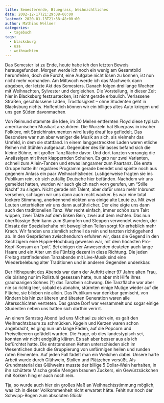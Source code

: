 ```yaml
---
title: Semesterende, Bluegrass, Weihnachtliches
date: 2002-12-17T21:29:08+00:00
lastmod: 2020-01-13T21:38:48+00:00
author: Mathias Wellner
categories:
  - tagebuch
tags:
  - blacksburg
  - usa
  - weihnachten
---
```

Das Semester ist zu Ende, heute habe ich den letzten Beweis herausgefunden. Morgen werde ich noch ein wenig am Gesamtbild herumfeilen, doch die Furcht, eine Aufgabe nicht lösen zu können, ist nun nicht mehr vorhanden. Am Mittwoch werde ich das Machwerk dann abgeben, der letzte Akt des Semesters. Danach folgen drei lange Wochen mit Weihnachten, Sylvester und dergleichen. Die Vorstellung, in dieser Zeit hier in Blacksburg festzustecken, ist nicht gerade erbaulich. Verlassene Straßen, geschlossene Läden, Trostlosigkeit &#8211; ohne Studenten geht in Blacksburg nichts. Hoffentlich können wir ein billiges altes Auto kriegen und uns gen Süden davonmachen.
<!--more-->

Von Reimund stammte die Idee, im 30 Meilen entfernten Floyd diese typisch amerikanischen Musikart anzuhören. Die Wurzeln hat Bluegrass in irischer Folklore, mit Streichinstrumenten wird lustig drauf los gefiedelt. Das Besondere war nun aber weniger die Musik an sich, als vielmehr das Umfeld, in dem sie stattfand. In einem langgestreckten Laden waren etliche Reihen mit Stühlen aufgebaut. Gegenüber des Einlasses befand sich die kleine Bühne, mit großer Tanzfläche davor. Und dort tanzten vorrangig die Ansässigen mit ihren klappernden Schuhen. Es gab nur zwei Varianten, schnell zum Allein-Tanzen und etwas langsamer zum Paartanz. Die erste Gruppe hatte ihr reguläres Programm gerade beendet und spielte noch aus gegenem Anlass ein paar Weihnachtslieder. Lustigerweise fragten sie ins Publikum rein, ob sich zufällig Deutsche hier befänden. Nachdem wir uns gemeldet hatten, wurden wir auch gleich nach vorn gerufen, um &#8220;Stille Nacht&#8221; zu singen. Nicht gerade mit Talent, aber dafür umso mehr Inbrunst versehen, schlugen wir uns dann auch recht wacker. Es war eine total lockere Stimmung, anerkennend nickten uns einige alte Leute zu. Mit zwei Leuten unterhielten wir uns dann ausführlicher. Der eine eigte uns dann auch den traditionellen Tanz. War recht einfach, immer schön zum Takt wippen, zwei Takte auf dem linken Bein, zwei auf dem rechten. Das nun überflüssige Bein kann zum Stampfen und Steppen verwendet werden, der Einsatz der Spezialschuhe mit beweglichen Teilen sorgt für erheblich mehr Krach. Wir fanden uns ziemlich schnell da rein und tanzten richtiggehend ab. In den Gesprächen zwischendurch erfuhren wir, dass die Gegend in den Sechzigern eine Hippie-Hochburg gewesen war, mit dem höchsten Pro-Kopf-Konsum an &#8220;pot&#8221;. Bei einigen der Anwesenden deuteten auch lange Haare und ein Alter um die Fünfzig dezent in diese Richtung. Die jeden Freitag stattfindenden Tanzabende mit Live-Musik sind eine Wiederbelebung alter Traditionen und in anderen Gegenden undenkbar.

Der Höhepunkt des Abends war dann der Auftritt einer 97 Jahre alten Frau, die bislang nur im Rollstuhl gesessen hatte, nun aber mit Hilfe ihres grauhaarigen Sohnes (?) das Tanzbein schwang. Die Tanzfläche war aber nie so richtig leer, sobald es abnahm, stürmten einige Mutige wieder auf die Fläche, sie blieben nie allein. Das Publikum war denkbar gemischt, von Kindern bis hin zur älteren und ältesten Generation waren alle Altersschichten vertreten. Das ganze Dorf war versammelt und sogar einige Studenten neben uns hatten sich dorthin verirrt.

An einem Samstag Abend lud uns Michael zu sich ein, es galt den Weihnachtsbaum zu schmücken. Kugeln und Kerzen waren schon angebracht, es ging nun um lange Fäden, auf die Popcorn und Preiselbeeren gefädelt wurden. Die Frage, ob dies landestypisch sei, konnten wir nicht endgültig klären. Es sah aber besser aus als ich befürchtet hatte. Die entstandenen Ketten unterschieden sich im Wesentlichen durch die Gruppierung von unförmigen hellen und runden roten Elementen. Auf jeden Fall fädelt man ein Weilchen dabei. Unsere harte Arbeit wurde durch Glühwein, Stollen und Plätzchen versüßt. Als Grundmaterial des Glühweins musste der billige 5 Dollar-Wein herhalten, in ihn schüttete Mischa große Mengen braunen Zuckers, ein Gewürzsäckchen mit Korken hing er auch noch rein.

Tja, so wurde auch hier ein großes Maß an Weihnachtsstimmung möglich, was ich in dieser Vollkommenheit nicht erwartet hätte. Fehlt nur noch der Schwipp-Bogen zum absoluten Glück!